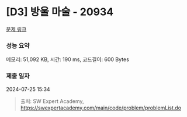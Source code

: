 # [D3] 방울 마술 - 20934 

[문제 링크](https://swexpertacademy.com/main/code/problem/problemDetail.do?contestProbId=AY9QTGqqcckDFAVF) 

### 성능 요약

메모리: 51,092 KB, 시간: 190 ms, 코드길이: 600 Bytes

### 제출 일자

2024-07-25 15:34



> 출처: SW Expert Academy, https://swexpertacademy.com/main/code/problem/problemList.do